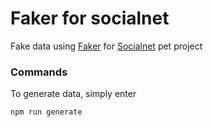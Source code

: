 # Faker for socialnet

Fake data using [Faker](https://fakerjs.dev/) for [Socialnet](https://github.com/janis-rasa/socialnet) pet project

### Commands

To generate data, simply enter

```
npm run generate
```

